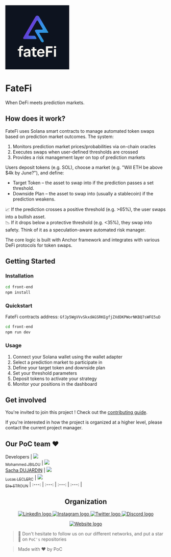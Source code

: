 <img src="front-end/public/logo.png" alt="Logo" width="200"/>

# FateFi

When DeFi meets prediction markets.

## How does it work?

FateFi uses Solana smart contracts to manage automated token swaps based on prediction market outcomes. The system:

1. Monitors prediction market prices/probabilities via on-chain oracles
2. Executes swaps when user-defined thresholds are crossed
3. Provides a risk management layer on top of prediction markets

Users deposit tokens (e.g. SOL), choose a market (e.g. "Will ETH be above $4k by June?"), and define:

- Target Token – the asset to swap into if the prediction passes a set threshold.
- Downside Plan – the asset to swap into (usually a stablecoin) if the prediction weakens.

📈 If the prediction crosses a positive threshold (e.g. >65%), the user swaps into a bullish asset.
<br/>
📉 If it drops below a protective threshold (e.g. <35%), they swap into safety.
Think of it as a speculation-aware automated risk manager.


The core logic is built with Anchor framework and integrates with various DeFi protocols for token swaps.

## Getting Started

### Installation

```bash
cd front-end
npm install
```

### Quickstart

FateFi contracts address: `GfJp5WgVVvSkxdAGSRKEgfjZXdDKPWorNKBQ7sWFE5uD`

```bash
cd front-end
npm run dev
```

### Usage

1. Connect your Solana wallet using the wallet adapter
2. Select a prediction market to participate in
3. Define your target token and downside plan
4. Set your threshold parameters
5. Deposit tokens to activate your strategy
6. Monitor your positions in the dashboard

## Get involved

You're invited to join this project ! Check out the [contributing guide](./CONTRIBUTING.md).

If you're interested in how the project is organized at a higher level, please contact the current project manager.

## Our PoC team ❤️

Developers
| [<img src="https://github.com/Molaryy.png?size=85" width=85><br><sub>Mohammed JBILOU</sub>](https://github.com/Molaryy) | [<img src="https://github.com/Sacharbon.png?size=85" width=85><br>Sacha DUJARDIN<sub></sub>](https://github.com/Sacharbon) | [<img src="https://github.com/intermarch3.png?size=85" width=85><br><sub>Lucas LECLERC</sub>](https://github.com/intermarch3) | [<img src="https://github.com/eliestroun14.png?size=85" width=85><br><sub>Elie STROUN</sub>](https://github.com/eliestroun14)
| :---: | :---: | :---: | :---: |


<h2 align=center>
Organization
</h2>

<p align='center'>
    <a href="https://www.linkedin.com/company/pocinnovation/mycompany/">
        <img src="https://img.shields.io/badge/LinkedIn-0077B5?style=for-the-badge&logo=linkedin&logoColor=white" alt="LinkedIn logo">
    </a>
    <a href="https://www.instagram.com/pocinnovation/">
        <img src="https://img.shields.io/badge/Instagram-E4405F?style=for-the-badge&logo=instagram&logoColor=white" alt="Instagram logo"
>
    </a>
    <a href="https://twitter.com/PoCInnovation">
        <img src="https://img.shields.io/badge/Twitter-1DA1F2?style=for-the-badge&logo=twitter&logoColor=white" alt="Twitter logo">
    </a>
    <a href="https://discord.com/invite/Yqq2ADGDS7">
        <img src="https://img.shields.io/badge/Discord-7289DA?style=for-the-badge&logo=discord&logoColor=white" alt="Discord logo">
    </a>
</p>
<p align=center>
    <a href="https://www.poc-innovation.fr/">
        <img src="https://img.shields.io/badge/WebSite-1a2b6d?style=for-the-badge&logo=GitHub Sponsors&logoColor=white" alt="Website logo">
    </a>
</p>

> 🚀 Don't hesitate to follow us on our different networks, and put a star 🌟 on `PoC's` repositories

> Made with ❤️ by PoC
